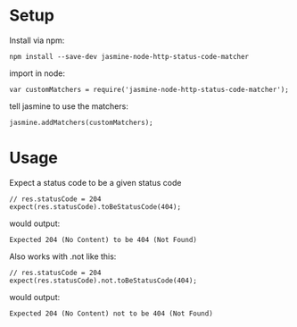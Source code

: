 # 

# Setup

Install via npm:

```
npm install --save-dev jasmine-node-http-status-code-matcher
```

import in node:

```
var customMatchers = require('jasmine-node-http-status-code-matcher');
```

tell jasmine to use the matchers:

```
jasmine.addMatchers(customMatchers);
```

# Usage

Expect a status code to be a given status code

```
// res.statusCode = 204
expect(res.statusCode).toBeStatusCode(404);
```

would output:

```
Expected 204 (No Content) to be 404 (Not Found)
```

Also works with .not like this:

```
// res.statusCode = 204
expect(res.statusCode).not.toBeStatusCode(404);
```

would output:

```
Expected 204 (No Content) not to be 404 (Not Found)
```

